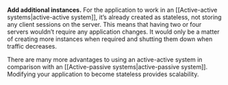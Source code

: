 **Add additional instances.** For the application to work in an [[Active-active systems|active-active system]], it’s already created as stateless, not storing any client sessions on the server. This means that having two or four servers wouldn’t require any application changes. It would only be a matter of creating more instances when required and shutting them down when traffic decreases. 
  
There are many more advantages to using an active-active system in comparison with an [[Active-passive systems|active-passive system]]. Modifying your application to become stateless provides scalability.